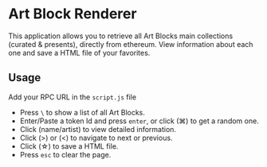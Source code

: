 # Art Block Renderer

This application allows you to retrieve all Art Blocks main collections (curated & presents), directly from ethereum.
View information about each one and save a HTML file of your favorites.

## Usage

Add your RPC URL in the `script.js` file

- Press `\` to show a list of all Art Blocks.
- Enter/Paste a token Id and press `enter`, or click (⌘) to get a random one.
- Click (name/artist) to view detailed information.
- Click (>) or (<) to navigate to next or previous.
- Click (☆) to save a HTML file.
- Press `esc` to clear the page.
